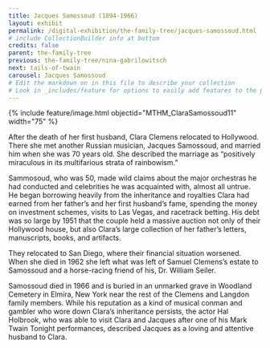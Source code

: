 ```yaml
---
title: Jacques Samossoud (1894-1966)
layout: exhibit
permalink: /digital-exhibition/the-family-tree/jacques-samossoud.html
# include CollectionBuilder info at bottom
credits: false
parent: the-family-tree
previous: the-family-tree/nina-gabrilowitsch
next: tails-of-twain
carousel: Jacques Samossoud
# Edit the markdown on in this file to describe your collection
# Look in _includes/feature for options to easily add features to the page
---
```


{% include feature/image.html objectid="MTHM_ClaraSamossoud11" width="75" %}

After the death of her first husband, Clara Clemens relocated to Hollywood. There she met another Russian musician, Jacques Samossoud, and married him when she was 70 years old. She described the marriage as “positively miraculous in its multifarious strata of rainbowism.”

Sammosoud, who was 50, made wild claims about the major orchestras he had conducted and celebrities he was acquainted with, almost all untrue. He began borrowing heavily from the inheritance and royalties Clara had earned from her father’s and her first husband’s fame, spending the money on investment schemes, visits to Las Vegas, and racetrack betting. His debt was so large by 1951 that the couple held a massive auction not only of their Hollywood house, but also Clara’s large collection of her father’s letters, manuscripts, books, and artifacts.

They relocated to San Diego, where their financial situation worsened. When she died in 1962 she left what was left of Samuel Clemens’s estate to Samossoud and a horse-racing friend of his, Dr. William Seiler.

Samossoud died in 1966 and is buried in an unmarked grave in Woodland Cemetery in Elmira, New York near the rest of the Clemens and Langdon family members. While his reputation as a kind of musical conman and gambler who wore down Clara’s inheritance persists, the actor Hal Holbrook, who was able to visit Clara and Jacques after one of his Mark Twain Tonight performances, described Jacques as a loving and attentive husband to Clara. 


